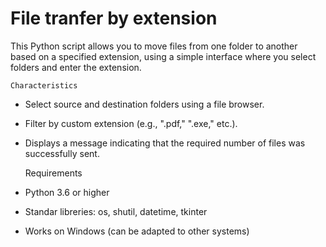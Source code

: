 # File tranfer by extension
This Python script allows you to move files from one folder to another based on a specified extension, using a simple interface where you select folders and enter the extension.

    Characteristics
- Select source and destination folders using a file browser. 
- Filter by custom extension (e.g., ".pdf," ".exe," etc.). 
- Displays a message indicating that the required number of files was successfully sent.

    Requirements
- Python 3.6 or higher
- Standar libreries: os, shutil, datetime, tkinter
- Works on Windows (can be adapted to other systems)
